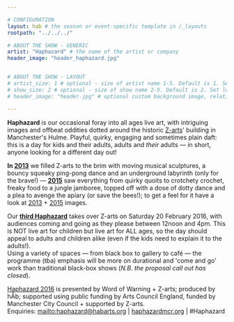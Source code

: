 ```yaml
---

# CONFIGURATION
layout: hab # the season or event-specific template in /_layouts
rootpath: "../../../"

# ABOUT THE SHOW - GENERIC
artist: "Haphazard" # the name of the artist or company
header_image: "header_haphazard.jpg"   


# ABOUT THE SHOW - LAYOUT
# artist_size: 1 # optional - size of artist name 1-5. Default is 1. Set longer names to lower values
# show_size: 2 # optional - size of show name 2-5. Default is 2. Set longer names to lower values
# header_image: "header.jpg" # optional custom background image, relative to current page

---         
```

**Haphazard** is our occasional foray into all ages live art, with intriguing images and offbeat oddities dotted around the historic [Z-arts](http://www.z-arts.org)' building in Manchester's Hulme. Playful, quirky, engaging and sometimes plain daft: this is a day for kids and their adults, adults and *their* adults — in short, anyone looking for a different day out!
        
**In [2013](/archive/2013-spring/haphazard)** we filled Z-arts to the brim with moving musical sculptures, a bouncy squeaky ping-pong dance and an underground labyrinth (only for the brave!) — **[2015](/archive/2015-haphazard)** saw everything from quirky quoits to crotchety crochet, freaky food to a jungle jamboree, topped off with a dose of dotty dance and a plea to avenge the apiary (or save the bees!); to get a feel for it have a look at [2013](/galleries/2013-haphazard) + [2015](/galleries/2015-haphazard) images.       
        
Our **[third Haphazard](/current/2016-haphazard)** takes over Z-arts on Saturday 20 February 2016, with audiences coming and going as they please between 12noon and 4pm. This is NOT live art for children but live art for ALL ages, so the day should appeal to adults and children alike (even if the kids need to explain it to the adults!).<br>Using a variety of spaces — from black box to gallery to café — the programme (tba) emphasis will be more on durational and 'come and go' work than traditional black-box shows (*N.B. the proposal call out has closed*).         
        
[Haphazard 2016](/current/2016-haphazard) is presented by Word of Warning + Z-arts; produced by hÅb; supported using public funding by Arts Council England, funded by Manchester City Council + supported by Z-arts.         
Enquiries: <mailto:haphazard@habarts.org> | <a href="http://haphazardmcr.org" target="_blank">haphazardmcr.org</a> | #Haphazard
